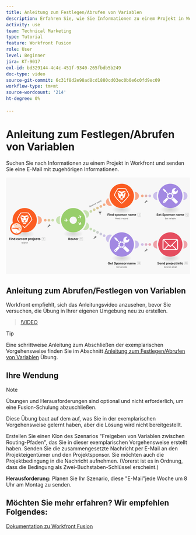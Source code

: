 ```yaml
---
title: Anleitung zum Festlegen/Abrufen von Variablen
description: Erfahren Sie, wie Sie Informationen zu einem Projekt in Workfront suchen und eine E-Mail mit zugehörigen Informationen senden können in [!DNL Adobe Workfront Fusion].
activity: use
team: Technical Marketing
type: Tutorial
feature: Workfront Fusion
role: User
level: Beginner
jira: KT-9017
exl-id: bd329144-4c4c-451f-9340-265fbdb5b249
doc-type: video
source-git-commit: 6c31f8d2e98ad8cd1880cd03ec0b0e6c0fd9ec09
workflow-type: tm+mt
source-wordcount: '214'
ht-degree: 0%

---
```


# Anleitung zum Festlegen/Abrufen von Variablen

Suchen Sie nach Informationen zu einem Projekt in Workfront und senden Sie eine E-Mail mit zugehörigen Informationen.

![Ein Bild des Fusion-Szenarios](assets/universal-connectors-and-routing-8.png)

## Anleitung zum Abrufen/Festlegen von Variablen

Workfront empfiehlt, sich das Anleitungsvideo anzusehen, bevor Sie versuchen, die Übung in Ihrer eigenen Umgebung neu zu erstellen.

>[!VIDEO](https://video.tv.adobe.com/v/335276/?quality=12&learn=on)

>[!TIP]
>
>Eine schrittweise Anleitung zum Abschließen der exemplarischen Vorgehensweise finden Sie im Abschnitt [Anleitung zum Festlegen/Abrufen von Variablen](https://experienceleague.adobe.com/docs/workfront-learn/tutorials-workfront/fusion/exercises/set-get-variables.html?lang=en) Übung.

## Ihre Wendung

>[!NOTE]
>
>Übungen und Herausforderungen sind optional und nicht erforderlich, um eine Fusion-Schulung abzuschließen.

Diese Übung baut auf dem auf, was Sie in der exemplarischen Vorgehensweise gelernt haben, aber die Lösung wird nicht bereitgestellt.

Erstellen Sie einen Klon des Szenarios &quot;Freigeben von Variablen zwischen Routing-Pfaden&quot;, das Sie in dieser exemplarischen Vorgehensweise erstellt haben. Senden Sie die zusammengesetzte Nachricht per E-Mail an den Projekteigentümer und den Projektsponsor. Sie möchten auch die Projektbedingung in die Nachricht aufnehmen. (Vorerst ist es in Ordnung, dass die Bedingung als Zwei-Buchstaben-Schlüssel erscheint.)

**Herausforderung:** Planen Sie Ihr Szenario, diese &quot;E-Mail&quot;jede Woche um 8 Uhr am Montag zu senden.

## Möchten Sie mehr erfahren? Wir empfehlen Folgendes:

[Dokumentation zu Workfront Fusion](https://experienceleague.adobe.com/docs/workfront/using/adobe-workfront-fusion/workfront-fusion-2.html?lang=en)
